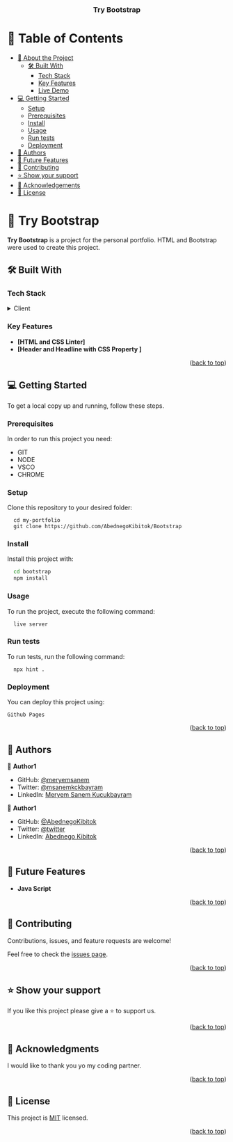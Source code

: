 <a name="readme-top"></a>

<div align="center">
  <h3><b>Try Bootstrap</b></h3>

</div>

<!-- TABLE OF CONTENTS -->

# 📗 Table of Contents

- [📖 About the Project](#about-project)
  - [🛠 Built With](#built-with)
    - [Tech Stack](#tech-stack)
    - [Key Features](#key-features)
    - [Live Demo](#live-demo)
- [💻 Getting Started](#getting-started)
  - [Setup](#setup)
  - [Prerequisites](#prerequisites)
  - [Install](#install)
  - [Usage](#usage)
  - [Run tests](#run-tests)
  - [Deployment](#deployment)
- [👥 Authors](#authors)
- [🔭 Future Features](#future-features)
- [🤝 Contributing](#contributing)
- [⭐️ Show your support](#support)
- [🙏 Acknowledgements](#acknowledgements)
- [📝 License](#license)

<!-- PROJECT DESCRIPTION -->

# 📖 Try Bootstrap

<a name="about-project"></a>

**Try Bootstrap** is a project for the personal portfolio. HTML and Bootstrap were used to create this project.

## 🛠 Built With <a name="built-with"></a>

### Tech Stack <a name="tech-stack"></a>

<details>
  <summary>Client</summary>
  <ul>
    <li><a href="https://reactjs.org/">HTML</a></li>
    <li><a href="https://reactjs.org/">Bootstrap</a></li>
      <li><a href="https://reactjs.org/">CSS</a></li>
  </ul>

</details>

<!-- Features -->

### Key Features

<a name="key-features"></a>

- **[HTML and CSS Linter]**
- **[Header and Headline with CSS Property ]**

<p align="right">(<a href="#readme-top">back to top</a>)</p>

<!-- GETTING STARTED -->

## 💻 Getting Started

<a name="getting-started"></a>

To get a local copy up and running, follow these steps.

### Prerequisites

In order to run this project you need:

<ul>
   <li>GIT</li>
   <li>NODE</li></li>
   <li>VSCO</li>
   <li>CHROME</li>
</ul>

### Setup

Clone this repository to your desired folder:

```
  cd my-portfolio
  git clone https://github.com/AbednegoKibitok/Bootstrap
```

### Install

Install this project with:

```sh
  cd bootstrap
  npm install
```

### Usage

To run the project, execute the following command:

```
  live server
```

### Run tests

To run tests, run the following command:

```
  npx hint .
```

### Deployment

You can deploy this project using:

```
Github Pages
```

<p align="right">(<a href="#readme-top">back to top</a>)</p>

<!-- AUTHORS -->

## 👥 Authors <a name="authors"></a>

👤 **Author1**

- GitHub: [@meryemsanem](https://github.com/meryemsanem)
- Twitter: [@msanemkckbayram](https://twitter.com/twitterhandle)
- LinkedIn: [Meryem Sanem Kucukbayram](https://linkedin.com/in/linkedinhandle)

👤 **Author1**

- GitHub: [@AbednegoKibitok](https://github.com/AbednegoKibitok)
- Twitter: [@twitter](https://twitter.com/abedysongol)
- LinkedIn: [Abednego Kibitok](https://www.linkedin.com/in/abednego-kibitok-58717517a/)

<p align="right">(<a href="#readme-top">back to top</a>)</p>

<!-- FUTURE FEATURES -->

## 🔭 Future Features <a name="future-features"></a>

- **Java Script**

<p align="right">(<a href="#readme-top">back to top</a>)</p>

<!-- CONTRIBUTING -->

## 🤝 Contributing <a name="contributing"></a>

Contributions, issues, and feature requests are welcome!

Feel free to check the [issues page](../../issues/).

<p align="right">(<a href="#readme-top">back to top</a>)</p>

<!-- SUPPORT -->

## ⭐️ Show your support <a name="support"></a>

If you like this project please give a ⭐️ to support us.

<p align="right">(<a href="#readme-top">back to top</a>)</p>

<!-- ACKNOWLEDGEMENTS -->

## 🙏 Acknowledgments <a name="acknowledgements"></a>

I would like to thank you yo my coding partner.

<p align="right">(<a href="#readme-top">back to top</a>)</p>

<!-- LICENSE -->

## 📝 License <a name="license"></a>

This project is [MIT](./MIT.md) licensed.

<p align="right">(<a href="#readme-top">back to top</a>)</p>
